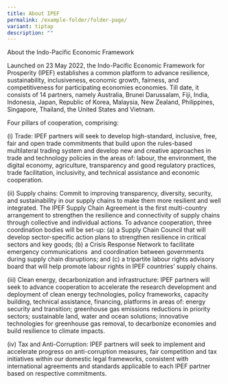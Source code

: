 ```yaml
---
title: About IPEF
permalink: /example-folder/folder-page/
variant: tiptap
description: ""
---
```

<p>About the Indo-Pacific Economic Framework</p>
<p>Launched on 23 May 2022, the Indo-Pacific Economic Framework for Prosperity
(IPEF) establishes a common platform to advance resilience, sustainability,
inclusiveness, economic growth, fairness, and competitiveness for participating
economies economies. Till date, it consists of 14 partners, namely Australia,
Brunei Darussalam, Fiji, India, Indonesia, Japan, Republic of Korea, Malaysia,
New Zealand, Philippines, Singapore, Thailand, the United States and Vietnam.</p>
<p>Four pillars of cooperation, comprising:</p>
<p>(i) Trade: IPEF partners will seek to develop high-standard, inclusive,
free, fair and open trade commitments that build upon the rules-based multilateral
trading system and develop new and creative approaches in trade and technology
policies in the areas of: labour, the environment, the digital economy,
agriculture, transparency and good regulatory practices, trade facilitation,
inclusivity, and technical assistance and economic cooperation.</p>
<p>(ii) Supply chains: Commit to improving transparency, diversity, security,
and sustainability in our supply chains to make them more resilient and
well integrated. The IPEF Supply Chain Agreement is the first multi-country
arrangement to strengthen the resilience and connectivity of supply chains
through collective and individual actions. To advance cooperation, three
coordination bodies will be set-up: (a) a Supply Chain Council that will
develop sector-specific action plans to strengthen resilience in critical
sectors and key goods; (b) a Crisis Response Network to facilitate emergency
communications&nbsp; and coordination between governments during supply
chain disruptions; and (c) a tripartite labour rights advisory board that
will help promote labour rights in IPEF countries’ supply chains.</p>
<p>(iii) Clean energy, decarbonization and infrastructure: IPEF partners
will seek to advance cooperation to accelerate the research development
and deployment of clean energy technologies, policy frameworks, capacity
building, technical assistance, financing, platforms in areas of: energy
security and transition; greenhouse gas emissions reductions in priority
sectors; sustainable land, water and ocean solutions; innovative technologies
for greenhouse gas removal, to decarbonize economies and build resilience
to climate impacts.</p>
<p>(iv) Tax and Anti-Corruption: IPEF partners will seek to implement and
accelerate progress on anti-corruption measures, fair competition and tax
initiatives within our domestic legal frameworks, consistent with international
agreements and standards applicable to each IPEF partner based on respective
commitments.</p>